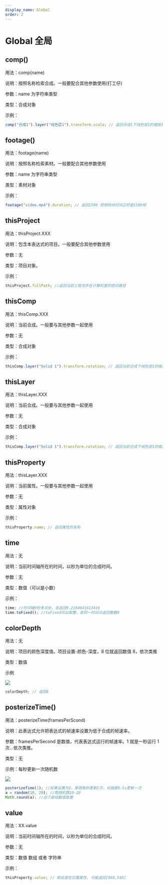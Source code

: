 ```yaml
---
display_name: Global
order: 2
---
```


# Global 全局

## comp()

用法：comp(name)

说明：按照名称检索合成。一般要配合其他参数使用(打工仔)

参数：name 为字符串类型

类型：合成对象

示例：

```javascript
comp("合成1").layer("纯色层1").transform.scale; // 返回合成1下纯色层1的缩放属性
```

## footage()

用法：footage(name)

说明：按照名称检索素材。一般要配合其他参数使用

参数：name 为字符串类型

类型：素材对象

示例：

```javascript
footage("video.mp4").duration; // 返回1500 视频持续时间正好是1500帧
```

## thisProject

用法：thisProject.XXX

说明：包含本表达式的项目。一般要配合其他参数使用

参数：无

类型：项目对象。

示例：

```javascript
thisProject.fullPath; //返回当前工程文件在计算机里的绝对路径
```

## thisComp

用法：thisComp.XXX

说明：当前合成。一般要与其他参数一起使用

参数：无

类型：合成对象

示例：

```javascript
thisComp.layer("Solid 1").transform.rotation; // 返回当前合成下纯色层1的缩放属性值
```

## thisLayer

用法：thisLayer.XXX

说明：当前合成。一般要与其他参数一起使用

参数：无

类型：合成对象

示例：

```javascript
thisComp.layer("Solid 1").transform.rotation; // 返回当前合成下纯色层1的缩放属性值
```

## thisProperty

用法：thisLayer.XXX

说明：当前属性。一般要与其他参数一起使用

参数：无

类型：属性对象

示例：

```javascript
thisProperty.name; // 返回属性的名称
```

## time

用法：无

说明：当前时间轴所在的时间，以秒为单位的合成时间。

参数：无

类型：数值（可以是小数）

示例：

```javascript
time; //时间轴9秒多点处，会返回9.2164641613416
time.toFixed(); //toFixed可以取整，故同一时间点返回整数9
```

## colorDepth

用法：无

说明：项目的颜色深度值。项目设置-颜色-深度，8 位就返回数值 8，依次类推

类型：数值

示例

![](https://mir.yuelili.com/user/AE/expression/exp-global11.bmp)

```javascript
colorDepth; // 返回8
```

## posterizeTime()

用法：posterizeTime(framesPerScond)

说明：此表达式允许把表达式的帧速率设置为低于合成的帧速率。

参数：framesPerSecond 是数值，代表表达式运行的帧速率。1 就是一秒运行 1 次…依次类推。

类型：无

示例：每秒更新一次随机数

![](https://mir.yuelili.com/user/AE/expression/exp-global2.png?imageView2/1/w/1034/h/438#)

```javascript
posterizeTime(1); //如果设置为2，那就每秒更新2次，也就是0.5s更新一次
a = random(10, 20); //取随机数10-20
Math.round(a); //这个是给数值取整
```

## value

用法：XX.value

说明：当前时间轴所在的时间，以秒为单位的合成时间。

参数：无

类型：数值 数组 或者 字符串

示例：

```javascript
thisProperty.value; // 假设是在位置属性, 可能返回[960,540]
```
